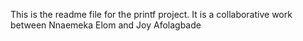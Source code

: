 This is the readme file for the printf project. It is a collaborative work between Nnaemeka Elom and Joy Afolagbade
